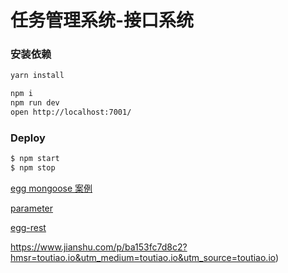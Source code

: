 # 任务管理系统-接口系统

### 安装依赖

```bash
yarn install
```

```bash
npm i
npm run dev
open http://localhost:7001/
```

### Deploy

```bash
$ npm start
$ npm stop
```

[egg mongoose 案例](https://github1s.com/zzx0106/web2-club/blob/master/app/service/user.js)

[parameter](https://github.com/node-modules/parameter)

[egg-rest](https://github.com/eggjs/egg-rest)

https://www.jianshu.com/p/ba153fc7d8c2?hmsr=toutiao.io&utm_medium=toutiao.io&utm_source=toutiao.io)
